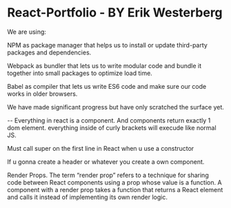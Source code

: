 # React-Portfolio - BY Erik Westerberg

We are using:

NPM as package manager that helps us to install or update third-party packages and dependencies.

Webpack as bundler that lets us to write modular code and bundle it together into small packages to optimize load time.

Babel as compiler that lets us write ES6 code and make sure our code works in older browsers.

We have made significant progress but have only scratched the surface yet.
 
 --
 Everything in react is a component. And components return exactly 1 dom element.
 everything inside of curly brackets will execude like normal JS.

Must call super on the first line in React when u use a constructor

If u gonna create a header or whatever you create a own component.

Render Props. The term “render prop” refers to a technique for sharing code between React components using a prop whose value is a function. A component with a render prop takes a function that returns a React element and calls it instead of implementing its own render logic.
